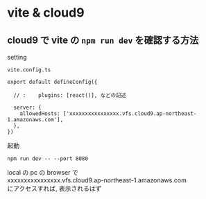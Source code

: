 
# vite & cloud9


## cloud9 で vite の `npm run dev` を確認する方法

setting

`vite.config.ts`

```
export default defineConfig({

  // :    plugins: [react()], などの記述

  server: {
    allowedHosts: ['xxxxxxxxxxxxxxxx.vfs.cloud9.ap-northeast-1.amazonaws.com'],
  },
})
```

起動

```
npm run dev -- --port 8080
```

local の pc の browser で  
xxxxxxxxxxxxxxxx.vfs.cloud9.ap-northeast-1.amazonaws.com  
にアクセスすれば, 表示されるはず


